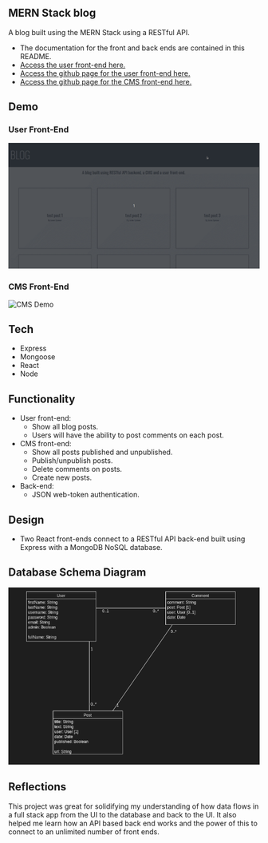 ## MERN Stack blog
A blog built using the MERN Stack using a RESTful API. 

- The documentation for the front and back ends are contained in this README.
- [Access the user front-end here.](https://blog-front-end-b5fda.web.app/)
- [Access the github page for the user front-end here.](https://github.com/jkcswd/blog-api-frontend)
- [Access the github page for the CMS front-end here.](https://github.com/jkcswd/blog-api-cms)

## Demo
### User Front-End 
![User Demo](https://github.com/jkcswd/blog-api/blob/main/README/Demo-user.gif)

### CMS Front-End
![CMS Demo](https://github.com/jkcswd/blog-api/blob/main/README/Demo-cms.gif)

## Tech
- Express
- Mongoose
- React
- Node

## Functionality 
- User front-end:
  - Show all blog posts.
  - Users will have the ability to post comments on each post.
- CMS front-end:
  - Show all posts published and unpublished.
  - Publish/unpublish posts.
  - Delete comments on posts.
  - Create new posts.
- Back-end:
  - JSON web-token authentication.

## Design
- Two React front-ends connect to a RESTful API back-end built using Express with a MongoDB NoSQL database.

## Database Schema Diagram
![Screenshot](https://github.com/jkcswd/blog-api/blob/main/README/schema.png?raw=true)

## Reflections

This project was great for solidifying my understanding of how data flows in a full stack app from the UI to the database and back to the UI. It also helped me learn how an API based back end works and the power of this to connect to an unlimited number of front ends.

